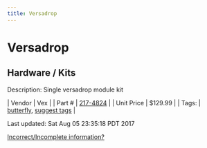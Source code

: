 ```yaml
---
title: Versadrop
---
```


# Versadrop
## Hardware / Kits
Description: 	Single versadrop module kit 

| Vendor | Vex | 
| Part # | [217-4824](http://www.vexrobotics.com/217-4824.html) | 
| Unit Price | $129.99 | 
| Tags: | [butterfly](https://jgermita.github.io/frc-parts/search/?q=butterfly), [suggest tags](https://docs.google.com/forms/d/e/1FAIpQLSeWyY8v3RgOty-MyWmh9U0iivNYN_molChYyS-0U-o-kOAv_g/viewform) | 

Last updated: Sat Aug 05 23:35:18 PDT 2017

 [Incorrect/Incomplete information?](https://docs.google.com/forms/d/e/1FAIpQLSeWyY8v3RgOty-MyWmh9U0iivNYN_molChYyS-0U-o-kOAv_g/viewform)
